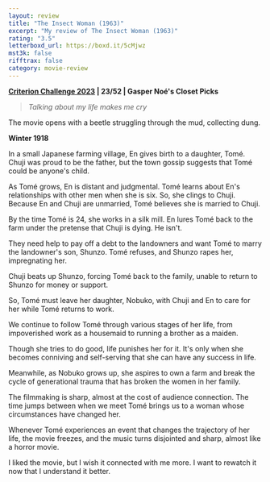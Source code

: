 ```yaml
---
layout: review
title: "The Insect Woman (1963)"
excerpt: "My review of The Insect Woman (1963)"
rating: "3.5"
letterboxd_url: https://boxd.it/5cMjwz
mst3k: false
rifftrax: false
category: movie-review
---
```


<a href="https://boxd.it/pXW6q/detail" title="Criterion Challenge 2023" style="font-weight: bold;">Criterion Challenge 2023</a><b> | 23/52 | Gasper Noé's Closet Picks</b>

<blockquote><i>Talking about my life makes me cry</i></blockquote>

The movie opens with a beetle struggling through the mud, collecting dung.

<b>Winter 1918</b>

In a small Japanese farming village, En gives birth to a daughter, Tomé. Chuji was proud to be the father, but the town gossip suggests that Tomé could be anyone's child.

As Tomé grows, En is distant and judgmental. Tomé learns about En's relationships with other men when she is six. So, she clings to Chuji. Because En and Chuji are unmarried, Tomé believes she is married to Chuji.

By the time Tomé is 24, she works in a silk mill. En lures Tomé back to the farm under the pretense that Chuji is dying. He isn't.

They need help to pay off a debt to the landowners and want Tomé to marry the landowner's son, Shunzo. Tomé refuses, and Shunzo rapes her, impregnating her.

Chuji beats up Shunzo, forcing Tomé back to the family, unable to return to Shunzo for money or support.

So, Tomé must leave her daughter, Nobuko, with Chuji and En to care for her while Tomé returns to work.

We continue to follow Tomé through various stages of her life, from impoverished work as a housemaid to running a brother as a maiden.

Though she tries to do good, life punishes her for it. It's only when she becomes conniving and self-serving that she can have any success in life.

Meanwhile, as Nobuko grows up, she aspires to own a farm and break the cycle of generational trauma that has broken the women in her family.

The filmmaking is sharp, almost at the cost of audience connection. The time jumps between when we meet Tomé brings us to a woman whose circumstances have changed her.

Whenever Tomé experiences an event that changes the trajectory of her life, the movie freezes, and the music turns disjointed and sharp, almost like a horror movie.

I liked the movie, but I wish it connected with me more. I want to rewatch it now that I understand it better.
